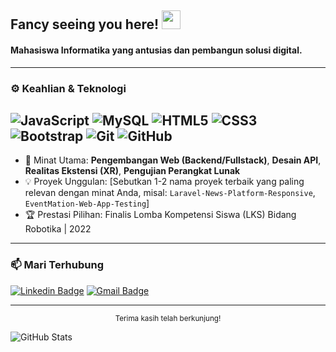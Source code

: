 ## Fancy seeing you here! <img src="https://raw.githubusercontent.com/MartinHeinz/MartinHeinz/master/wave.gif" width="30">

#### Mahasiswa Informatika yang antusias dan pembangun solusi digital.

---

### ⚙️ Keahlian & Teknologi

![JavaScript](https://img.shields.io/badge/-JavaScript-black?style=flat-square&logo=javascript)
![MySQL](https://img.shields.io/badge/-MySQL-black?style=flat-square&logo=mysql)
![HTML5](https://img.shields.io/badge/-HTML5-E34F26?style=flat-square&logo=html5&logoColor=white)
![CSS3](https://img.shields.io/badge/-CSS3-1572B6?style=flat-square&logo=css3)
![Bootstrap](https://img.shields.io/badge/-Bootstrap-563D7C?style=flat-square&logo=bootstrap)
![Git](https://img.shields.io/badge/-Git-black?style=flat-square&logo=git)
![GitHub](https://img.shields.io/badge/-GitHub-181717?style=flat-square&logo=github)
---

- 🚀 Minat Utama: **Pengembangan Web (Backend/Fullstack)**, **Desain API**, **Realitas Ekstensi (XR)**, **Pengujian Perangkat Lunak**
- 💡 Proyek Unggulan: [Sebutkan 1-2 nama proyek terbaik yang paling relevan dengan minat Anda, misal: `Laravel-News-Platform-Responsive`, `EventMation-Web-App-Testing`]
- 🏆 Prestasi Pilihan: Finalis Lomba Kompetensi Siswa (LKS) Bidang Robotika | 2022

---

### 📫 Mari Terhubung

[![Linkedin Badge](https://img.shields.io/badge/-LinkedIn-blue?style=flat-square&logo=Linkedin&logoColor=white&link=[LINK_KE_LINKEDIN_ANDA])]([LINK_KE_LINKEDIN_ANDA])
[![Gmail Badge](https://img.shields.io/badge/-Email-c14438?style=flat-square&logo=Gmail&logoColor=white&link=mailto:[EMAIL_ANDA])](mailto:[EMAIL_ANDA])

---

<div align="center">
  <sub>Terima kasih telah berkunjung!</sub>
</div>

![GitHub Stats](https://github-readme-stats.vercel.app/api?username=[YOUR_GITHUB_USERNAME]&show_icons=true&theme=default&hide_border=true)

